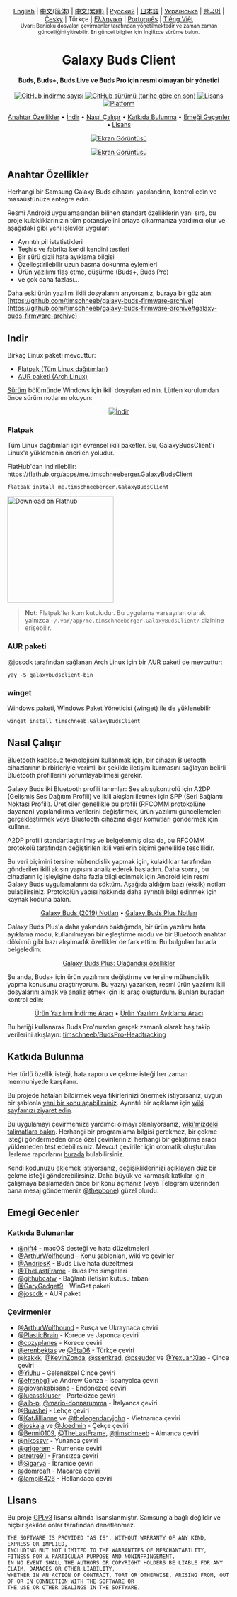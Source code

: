 <p align="center">
   <a href="/docs/README.md">English</a> | <a href="/docs/README_chs.md">中文(简体)</a> | <a href="/docs/README_cht.md">中文(繁體)</a> | <a href="/docs/README_rus.md">Русский</a> | <a href="/docs/README_jpn.md">日本語</a> | <a href="/docs/README_ukr.md">Українська</a> | <a href="/docs/README_kor.md">한국어</a> | <a href="/docs/README_cze.md">Česky</a> | Türkçe | <a href="/docs/README_gr.md">Ελληνικά</a> | <a href="/docs/README_pt.md">Português</a> | <a href="/docs/README_vnm.md">Tiếng Việt</a> <br>
    <sub>Uyarı: Benioku dosyaları çevirmenler tarafından yönetilmektedir ve zaman zaman güncelliğini yitirebilir. En güncel bilgiler için İngilizce sürüme bakın.</sub>
</p>
<h1 align="center">
  Galaxy Buds Client
  <br>
</h1>
<h4 align="center">Buds, Buds+, Buds Live ve Buds Pro için resmi olmayan bir yönetici</h4>
<p align="center">
  <a href="https://github.com/timschneeb/GalaxyBudsClient/releases">
    <img alt="GitHub indirme sayısı" src="https://img.shields.io/github/downloads/thepbone/galaxybudsclient/total">
  </a>
  <a href="https://github.com/timschneeb/GalaxyBudsClient/releases">
   <img alt="GitHub sürümü (tarihe göre en son)" src="https://img.shields.io/github/v/release/thepbone/galaxybudsclient">
  </a>
  <a href="https://github.com/timschneeb/GalaxyBudsClient/blob/master/LICENSE">
      <img alt="Lisans" src="https://img.shields.io/github/license/thepbone/galaxybudsclient">
  </a>
  <a href="https://github.com/timschneeb/GalaxyBudsClient/releases">
    <img alt="Platform" src="https://img.shields.io/badge/platform-Windows/Linux-yellowgreen">
  </a>
</p>
<p align="center">
  <a href="#anahtar-özellikler">Anahtar Özellikler</a> •
  <a href="#indir">İndir</a> •
  <a href="#nasıl-çalışır">Nasıl Çalışır</a> •
  <a href="#katkıda-bulunma">Katkıda Bulunma</a> •
  <a href="#emegi-gecenler">Emeği Geçenler</a> •
  <a href="#lisans">Lisans</a>
</p>

<p align="center">
    <a href="https://ko-fi.com/H2H83E5J3"><img alt="Ekran Görüntüsü" src="https://ko-fi.com/img/githubbutton_sm.svg"></a>
</p>

<p align="center">
    <a href="#"><img alt="Ekran Görüntüsü" src="https://github.com/timschneeb/GalaxyBudsClient/blob/master/screenshots/app_dark.png"></a>
</p>

## Anahtar Özellikler

Herhangi bir Samsung Galaxy Buds cihazını yapılandırın, kontrol edin ve masaüstünüze entegre edin.

Resmi Android uygulamasından bilinen standart özelliklerin yanı sıra, bu proje kulaklıklarınızın tüm potansiyelini ortaya çıkarmanıza yardımcı olur ve aşağıdaki gibi yeni işlevler uygular:

- Ayrıntılı pil istatistikleri
- Teşhis ve fabrika kendi kendini testleri
- Bir sürü gizli hata ayıklama bilgisi
- Özelleştirilebilir uzun basma dokunma eylemleri
- Ürün yazılımı flaş etme, düşürme (Buds+, Buds Pro)
- ve çok daha fazlası...

Daha eski ürün yazılımı ikili dosyalarını arıyorsanız, buraya bir göz atın: [https://github.com/timschneeb/galaxy-buds-firmware-archive](https://github.com/timschneeb/galaxy-buds-firmware-archive#galaxy-buds-firmware-archive)

## Indir

Birkaç Linux paketi mevcuttur:

- [Flatpak (Tüm Linux dağıtımları)](#flatpak)
- [AUR paketi (Arch Linux)](#aur-paketi)

[Sürüm](https://github.com/timschneeb/GalaxyBudsClient/releases) bölümünde Windows için ikili dosyaları edinin. Lütfen kurulumdan önce sürüm notlarını okuyun:

<p align="center">
    <a href="https://github.com/timschneeb/GalaxyBudsClient/releases"><img alt="İndir" src="https://github.com/timschneeb/GalaxyBudsClient/blob/master/screenshots/download.png"></a>
</p>

### Flatpak

Tüm Linux dağıtımları için evrensel ikili paketler. Bu, GalaxyBudsClient'ı Linux'a yüklemenin önerilen yoludur.

FlatHub'dan indirilebilir: https://flathub.org/apps/me.timschneeberger.GalaxyBudsClient

```
flatpak install me.timschneeberger.GalaxyBudsClient
```

<a href='https://flathub.org/apps/me.timschneeberger.GalaxyBudsClient'><img width='240' alt='Download on Flathub' src='https://dl.flathub.org/assets/badges/flathub-badge-en.png'/></a>

> **Not**: Flatpak'ler kum kutuludur. Bu uygulama varsayılan olarak yalnızca `~/.var/app/me.timschneeberger.GalaxyBudsClient/` dizinine erişebilir.

### AUR paketi

@joscdk tarafından sağlanan Arch Linux için bir [AUR paketi](https://aur.archlinux.org/packages/galaxybudsclient-bin/) de mevcuttur:

```
yay -S galaxybudsclient-bin
```

### winget

Windows paketi, Windows Paket Yöneticisi (winget) ile de yüklenebilir

```
winget install timschneeb.GalaxyBudsClient
```

## Nasıl Çalışır

Bluetooth kablosuz teknolojisini kullanmak için, bir cihazın Bluetooth cihazlarının birbirleriyle verimli bir şekilde iletişim kurmasını sağlayan belirli Bluetooth profillerini yorumlayabilmesi gerekir.

Galaxy Buds iki Bluetooth profili tanımlar: Ses akışı/kontrolü için A2DP (Gelişmiş Ses Dağıtım Profili) ve ikili akışları iletmek için SPP (Seri Bağlantı Noktası Profili). Üreticiler genellikle bu profili (RFCOMM protokolüne dayanan) yapılandırma verilerini değiştirmek, ürün yazılımı güncellemeleri gerçekleştirmek veya Bluetooth cihazına diğer komutları göndermek için kullanır.

A2DP profili standartlaştırılmış ve belgelenmiş olsa da, bu RFCOMM protokolü tarafından değiştirilen ikili verilerin biçimi genellikle tescillidir.

Bu veri biçimini tersine mühendislik yapmak için, kulaklıklar tarafından gönderilen ikili akışın yapısını analiz ederek başladım. Daha sonra, bu cihazların iç işleyişine daha fazla bilgi edinmek için Android için resmi Galaxy Buds uygulamalarını da söktüm. Aşağıda aldığım bazı (eksik) notları bulabilirsiniz. Protokolün yapısı hakkında daha ayrıntılı bilgi edinmek için kaynak koduna bakın.

<p align="center">
  <a href="https://github.com/timschneeb/GalaxyBudsClient/blob/master/GalaxyBudsRFCommProtocol.md">Galaxy Buds (2019) Notları</a> •
  <a href="https://github.com/timschneeb/GalaxyBudsClient/blob/master/Galaxy%20Buds%20Plus%20RFComm%20Protocol%20Notes.md">Galaxy Buds Plus Notları</a>
</p>

Galaxy Buds Plus'a daha yakından baktığımda, bir ürün yazılımı hata ayıklama modu, kullanılmayan bir eşleştirme modu ve bir Bluetooth anahtar dökümü gibi bazı alışılmadık özellikler de fark ettim. Bu bulguları burada belgeledim:

<p align="center">
  <a href="https://github.com/timschneeb/GalaxyBudsClient/blob/master/GalaxyBudsPlus_HiddenDebugFeatures.md">Galaxy Buds Plus: Olağandışı özellikler</a>
</p>

Şu anda, Buds+ için ürün yazılımını değiştirme ve tersine mühendislik yapma konusunu araştırıyorum. Bu yazıyı yazarken, resmi ürün yazılımı ikili dosyalarını almak ve analiz etmek için iki araç oluşturdum. Bunları buradan kontrol edin:

<p align="center">
  <a href="https://github.com/timschneeb/GalaxyBudsFirmwareDownloader">Ürün Yazılımı İndirme Aracı</a> •
  <a href="https://github.com/timschneeb/GalaxyBudsFirmwareExtractor">Ürün Yazılımı Ayıklama Aracı</a>
</p>

Bu betiği kullanarak Buds Pro'nuzdan gerçek zamanlı olarak baş takip verilerini akışlayın: [timschneeb/BudsPro-Headtracking](https://github.com/timschneeb/BudsPro-Headtracking)

## Katkıda Bulunma

Her türlü özellik isteği, hata raporu ve çekme isteği her zaman memnuniyetle karşılanır.

Bu projede hataları bildirmek veya fikirlerinizi önermek istiyorsanız, uygun bir şablonla [yeni bir konu açabilirsiniz](https://github.com/timschneeb/GalaxyBudsClient/issues/new/choose). Ayrıntılı bir açıklama için [wiki sayfamızı ziyaret edin](https://github.com/timschneeb/GalaxyBudsClient/wiki/2.-How-to-submit-issues).

Bu uygulamayı çevirmemize yardımcı olmayı planlıyorsanız, [wiki'mizdeki talimatlara bakın](https://github.com/timschneeb/GalaxyBudsClient/wiki/3.-How-to-help-with-translations). Herhangi bir programlama bilgisi gerekmez, bir çekme isteği göndermeden önce özel çevirilerinizi herhangi bir geliştirme aracı yüklemeden test edebilirsiniz.
Mevcut çeviriler için otomatik oluşturulan ilerleme raporlarını [burada](https://github.com/timschneeb/GalaxyBudsClient/blob/master/meta/translations.md) bulabilirsiniz.

Kendi kodunuzu eklemek istiyorsanız, değişikliklerinizi açıklayan düz bir çekme isteği gönderebilirsiniz. Daha büyük ve karmaşık katkılar için çalışmaya başlamadan önce bir konu açmanız (veya Telegram üzerinden bana mesaj göndermeniz [@thepbone](https://t.me/thepbone)) güzel olurdu.

## Emegi Gecenler

### Katkıda Bulunanlar

- [@nift4](https://github.com/nift4) - macOS desteği ve hata düzeltmeleri
- [@ArthurWolfhound](https://github.com/ArthurWolfhound) - Konu şablonları, wiki ve çeviriler
- [@AndriesK](https://github.com/AndriesK) - Buds Live hata düzeltmesi
- [@TheLastFrame](https://github.com/TheLastFrame) - Buds Pro simgeleri
- [@githubcatw](https://github.com/githubcatw) - Bağlantı iletişim kutusu tabanı
- [@GaryGadget9](https://github.com/GaryGadget9) - WinGet paketi
- [@joscdk](https://github.com/joscdk) - AUR paketi

### Çevirmenler

- [@ArthurWolfhound](https://github.com/ArthurWolfhound) - Rusça ve Ukraynaca çeviri
- [@PlasticBrain](https://github.com/fhalfkg) - Korece ve Japonca çeviri
- [@cozyplanes](https://github.com/cozyplanes) - Korece çeviri
- [@erenbektas](https://github.com/erenbektas) ve [@Eta06](https://github.com/Eta06) - Türkçe çeviri
- [@kakkk](https://github.com/kakkk), [@KevinZonda](https://github.com/KevinZonda), [@ssenkrad](https://github.com/ssenkrad), [@pseudor](https://github.com/pseudor) ve [@YexuanXiao](https://github.com/YexuanXiao) - Çince çeviri
- [@YiJhu](https://github.com/YiJhu) - Geleneksel Çince çeviri
- [@efrenbg1](https://github.com/efrenbg1) ve Andrew Gonza - İspanyolca çeviri
- [@giovankabisano](https://github.com/giovankabisano) - Endonezce çeviri
- [@lucasskluser](https://github.com/lucasskluser) - Portekizce çeviri
- [@alb-p](https://github.com/alb-p), [@mario-donnarumma](https://github.com/mario-donnarumma) - İtalyanca çeviri
- [@Buashei](https://github.com/Buashei) - Lehçe çeviri
- [@KatJillianne](https://github.com/KatJillianne) ve [@thelegendaryjohn](https://github.com/thelegendaryjohn) - Vietnamca çeviri
- [@joskaja](https://github.com/joskaja) ve [@Joedmin](https://github.com/Joedmin) - Çekçe çeviri
- [@Benni0109](https://github.com/Benni0109), [@TheLastFrame](https://github.com/TheLastFrame), [@timschneeb](https://github.com/timschneeb) - Almanca çeviri
- [@nikossyr](https://github.com/nikossyr) - Yunanca çeviri
- [@grigorem](https://github.com/grigorem) - Rumence çeviri
- [@tretre91](https://github.com/tretre91) - Fransızca çeviri
- [@Sigarya](https://github.com/Sigarya) - İbranice çeviri
- [@domroaft](https://github.com/domroaft) - Macarca çeviri
- [@lampi8426](https://github.com/lampi8426) - Hollandaca çeviri

## Lisans

Bu proje [GPLv3](https://github.com/timschneeb/GalaxyBudsClient/blob/master/LICENSE) lisansı altında lisanslanmıştır. Samsung'a bağlı değildir ve hiçbir şekilde onlar tarafından denetlenmez.

```
THE SOFTWARE IS PROVIDED "AS IS", WITHOUT WARRANTY OF ANY KIND, EXPRESS OR IMPLIED,
INCLUDING BUT NOT LIMITED TO THE WARRANTIES OF MERCHANTABILITY, FITNESS FOR A PARTICULAR PURPOSE AND NONINFRINGEMENT.
IN NO EVENT SHALL THE AUTHORS OR COPYRIGHT HOLDERS BE LIABLE FOR ANY CLAIM, DAMAGES OR OTHER LIABILITY,
WHETHER IN AN ACTION OF CONTRACT, TORT OR OTHERWISE, ARISING FROM, OUT OF OR IN CONNECTION WITH THE SOFTWARE OR
THE USE OR OTHER DEALINGS IN THE SOFTWARE.
```
